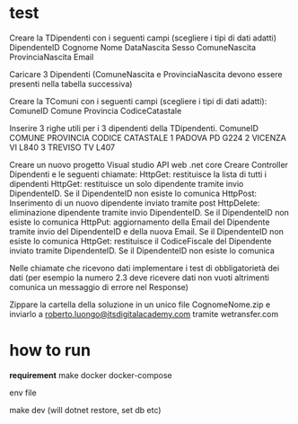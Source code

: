 # test

Creare la TDipendenti con i seguenti campi (scegliere i tipi di dati adatti)
DipendenteID
Cognome
Nome
DataNascita
Sesso
ComuneNascita
ProvinciaNascita
Email

Caricare 3 Dipendenti (ComuneNascita e ProvinciaNascita devono essere presenti nella tabella successiva)

Creare la TComuni con i seguenti campi (scegliere i tipi di dati adatti):
ComuneID
Comune
Provincia
CodiceCatastale

Inserire 3 righe utili per i 3 dipendenti della TDipendenti.
ComuneID
COMUNE
PROVINCIA
CODICE CATASTALE
1
PADOVA
PD
G224
2
VICENZA
VI
L840
3
TREVISO
TV
L407

Creare un nuovo progetto Visual studio API web .net core
Creare Controller Dipendenti e le seguenti chiamate:
HttpGet: restituisce la lista di tutti i dipendenti
HttpGet: restituisce un solo dipendente tramite invio DipendenteID. Se il DipendenteID non esiste lo comunica
HttpPost: Inserimento di un nuovo dipendente inviato tramite post
HttpDelete: eliminazione dipendente tramite invio DipendenteID. Se il DipendenteID non esiste lo comunica
HttpPut: aggiornamento della Email del Dipendente tramite invio del DipendenteID e della nuova Email. Se il DipendenteID non esiste lo comunica
HttpGet: restituisce il CodiceFiscale del Dipendente inviato tramite DipendenteID. Se il DipendenteID non esiste lo comunica

Nelle chiamate che ricevono dati implementare i test di obbligatorietà dei dati (per esempio la numero 2.3 deve ricevere dati non vuoti altrimenti comunica un messaggio di errore nel Response)

Zippare la cartella della soluzione in un unico file CognomeNome.zip e inviarlo a <roberto.luongo@itsdigitalacademy.com> tramite wetransfer.com

# how to run

**requirement**
make
docker
docker-compose

env file

make dev (will dotnet restore, set db etc)
